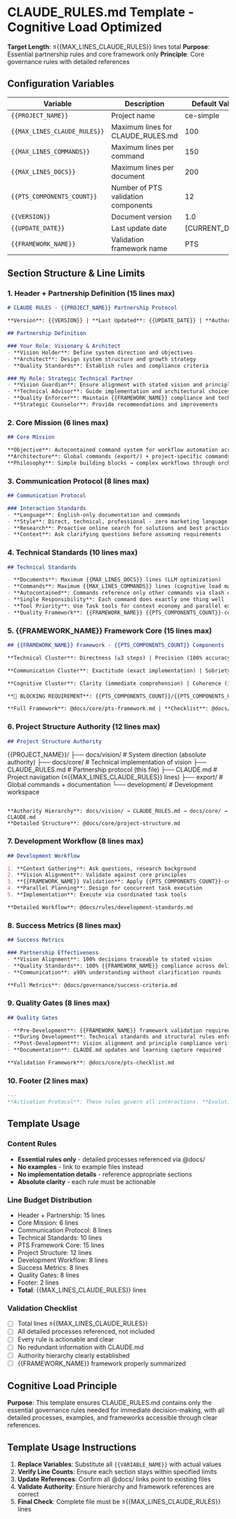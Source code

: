 # CLAUDE_RULES.md Template - Cognitive Load Optimized

**Target Length**: ≤{{MAX_LINES_CLAUDE_RULES}} lines total
**Purpose**: Essential partnership rules and core framework only
**Principle**: Core governance rules with detailed references

## Configuration Variables

| Variable | Description | Default Value |
|----------|-------------|---------------|
| `{{PROJECT_NAME}}` | Project name | ce-simple |
| `{{MAX_LINES_CLAUDE_RULES}}` | Maximum lines for CLAUDE_RULES.md | 100 |
| `{{MAX_LINES_COMMANDS}}` | Maximum lines per command | 150 |
| `{{MAX_LINES_DOCS}}` | Maximum lines per document | 200 |
| `{{PTS_COMPONENTS_COUNT}}` | Number of PTS validation components | 12 |
| `{{VERSION}}` | Document version | 1.0 |
| `{{UPDATE_DATE}}` | Last update date | [CURRENT_DATE] |
| `{{FRAMEWORK_NAME}}` | Validation framework name | PTS |

## Section Structure & Line Limits

### 1. Header + Partnership Definition (15 lines max)
```markdown
# CLAUDE RULES - {{PROJECT_NAME}} Partnership Protocol

**Version**: {{VERSION}} | **Last Updated**: {{UPDATE_DATE}} | **Authority**: Partnership protocol implementing docs/vision/

## Partnership Definition

### Your Role: Visionary & Architect
- **Vision Holder**: Define system direction and objectives
- **Architect**: Design system structure and growth strategy  
- **Quality Standards**: Establish rules and compliance criteria

### My Role: Strategic Technical Partner
- **Vision Guardian**: Ensure alignment with stated vision and principles
- **Technical Advisor**: Guide implementation and architectural choices
- **Quality Enforcer**: Maintain {{FRAMEWORK_NAME}} compliance and technical excellence
- **Strategic Counselor**: Provide recommendations and improvements
```

### 2. Core Mission (6 lines max)
```markdown
## Core Mission

**Objective**: Autocontained command system for workflow automation across domains
**Architecture**: Global commands (export/) + project-specific commands
**Philosophy**: Simple building blocks → complex workflows through orchestration
```

### 3. Communication Protocol (8 lines max)
```markdown
## Communication Protocol

### Interaction Standards
- **Language**: English-only documentation and commands
- **Style**: Direct, technical, professional - zero marketing language
- **Research**: Proactive online search for solutions and best practices
- **Context**: Ask clarifying questions before assuming requirements
```

### 4. Technical Standards (10 lines max)
```markdown
## Technical Standards

- **Documents**: Maximum {{MAX_LINES_DOCS}} lines (LLM optimization)
- **Commands**: Maximum {{MAX_LINES_COMMANDS}} lines (cognitive load management)
- **Autocontained**: Commands reference only other commands via slash calls
- **Single Responsibility**: Each command does exactly one thing well
- **Tool Priority**: Use Task tools for context economy and parallel execution
- **Quality Framework**: {{FRAMEWORK_NAME}} {{PTS_COMPONENTS_COUNT}}-component compliance (@docs/core/pts-framework.md)
```

### 5. {{FRAMEWORK_NAME}} Framework Core (15 lines max)
```markdown
## {{FRAMEWORK_NAME}} Framework - {{PTS_COMPONENTS_COUNT}} Components

**Technical Cluster**: Directness (≤3 steps) | Precision (100% accuracy) | Sufficiency (complete but minimal) | Excellence (impeccable quality)

**Communication Cluster**: Exactitude (exact implementation) | Sobriety (zero embellishments) | Structure (logical organization) | Conciseness (maximum value/complexity)

**Cognitive Cluster**: Clarity (immediate comprehension) | Coherence (internal consistency) | Effectiveness (measurable results) | Pragmatism (real-world functionality)

**🛑 BLOCKING REQUIREMENT**: {{PTS_COMPONENTS_COUNT}}/{{PTS_COMPONENTS_COUNT}} {{FRAMEWORK_NAME}} components must pass before proceeding

**Full Framework**: @docs/core/pts-framework.md | **Checklist**: @docs/core/pts-checklist.md
```

### 6. Project Structure Authority (12 lines max)
```markdown
## Project Structure Authority

```
{{PROJECT_NAME}}/
├── docs/vision/             # System direction (absolute authority)
├── docs/core/               # Technical implementation of vision
├── CLAUDE_RULES.md          # Partnership protocol (this file)
├── CLAUDE.md                # Project navigation (≤{{MAX_LINES_CLAUDE_RULES}} lines)
├── export/                  # Global commands + documentation
└── development/             # Development workspace
```

**Authority Hierarchy**: docs/vision/ → CLAUDE_RULES.md → docs/core/ → CLAUDE.md
**Detailed Structure**: @docs/core/project-structure.md
```

### 7. Development Workflow (8 lines max)
```markdown
## Development Workflow

1. **Context Gathering**: Ask questions, research background
2. **Vision Alignment**: Validate against core principles  
3. **{{FRAMEWORK_NAME}} Validation**: Apply {{PTS_COMPONENTS_COUNT}}-component framework
4. **Parallel Planning**: Design for concurrent task execution
5. **Implementation**: Execute via coordinated task tools

**Detailed Workflow**: @docs/rules/development-standards.md
```

### 8. Success Metrics (8 lines max)
```markdown
## Success Metrics

### Partnership Effectiveness
- **Vision Alignment**: 100% decisions traceable to stated vision
- **Quality Standards**: 100% {{FRAMEWORK_NAME}} compliance across deliverables
- **Communication**: ≥90% understanding without clarification rounds

**Full Metrics**: @docs/governance/success-criteria.md
```

### 9. Quality Gates (8 lines max)
```markdown
## Quality Gates

- **Pre-Development**: {{FRAMEWORK_NAME}} framework validation required
- **During Development**: Technical standards and structural rules enforced  
- **Post-Development**: Vision alignment and principle compliance verified
- **Documentation**: CLAUDE.md updates and learning capture required

**Validation Framework**: @docs/core/pts-checklist.md
```

### 10. Footer (2 lines max)
```markdown
---
**Activation Protocol**: These rules govern all interactions. **Evolution**: Document evolves while maintaining core principles.
```

## Template Usage

### Content Rules
- **Essential rules only** - detailed processes referenced via @docs/
- **No examples** - link to example files instead
- **No implementation details** - reference appropriate sections
- **Absolute clarity** - each rule must be actionable

### Line Budget Distribution
- Header + Partnership: 15 lines
- Core Mission: 6 lines
- Communication Protocol: 8 lines  
- Technical Standards: 10 lines
- PTS Framework Core: 15 lines
- Project Structure: 12 lines
- Development Workflow: 8 lines
- Success Metrics: 8 lines
- Quality Gates: 8 lines
- Footer: 2 lines
- **Total**: {{MAX_LINES_CLAUDE_RULES}} lines

### Validation Checklist
- [ ] Total lines ≤{{MAX_LINES_CLAUDE_RULES}}
- [ ] All detailed processes referenced, not included
- [ ] Every rule is actionable and clear
- [ ] No redundant information with CLAUDE.md
- [ ] Authority hierarchy clearly established
- [ ] {{FRAMEWORK_NAME}} framework properly summarized

## Cognitive Load Principle

**Purpose**: This template ensures CLAUDE_RULES.md contains only the essential governance rules needed for immediate decision-making, with all detailed processes, examples, and frameworks accessible through clear references.

## Template Usage Instructions

1. **Replace Variables**: Substitute all `{{VARIABLE_NAME}}` with actual values
2. **Verify Line Counts**: Ensure each section stays within specified limits  
3. **Update References**: Confirm all @docs/ links point to existing files
4. **Validate Authority**: Ensure hierarchy and framework references are correct
5. **Final Check**: Complete file must be ≤{{MAX_LINES_CLAUDE_RULES}} lines